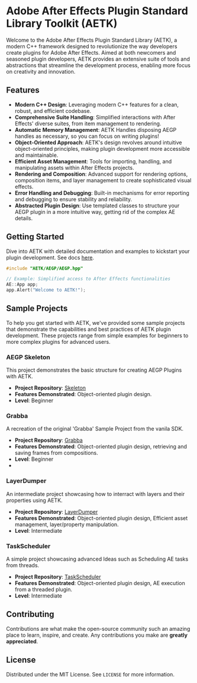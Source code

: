
# Adobe After Effects Plugin Standard Library Toolkit (AETK)

Welcome to the Adobe After Effects Plugin Standard Library (AETK), a modern C++ framework designed to revolutionize the way developers create plugins for Adobe After Effects. Aimed at both newcomers and seasoned plugin developers, AETK provides an extensive suite of tools and abstractions that streamline the development process, enabling more focus on creativity and innovation.

## Features

- **Modern C++ Design**: Leveraging modern C++ features for a clean, robust, and efficient codebase.
- **Comprehensive Suite Handling**: Simplified interactions with After Effects' diverse suites, from item management to rendering.
- **Automatic Memory Management**: AETK Handles disposing AEGP handles as necessary, so you can focus on writing plugins!
- **Object-Oriented Approach**: AETK's design revolves around intuitive object-oriented principles, making plugin development more accessible and maintainable.
- **Efficient Asset Management**: Tools for importing, handling, and manipulating assets within After Effects projects.
- **Rendering and Composition**: Advanced support for rendering options, composition items, and layer management to create sophisticated visual effects.
- **Error Handling and Debugging**: Built-in mechanisms for error reporting and debugging to ensure stability and reliability.
- **Abstracted Plugin Design**: Use templated classes to structure your AEGP plugin in a more intuitive way, getting rid of the complex AE details.

## Getting Started

Dive into AETK with detailed documentation and examples to kickstart your plugin development. See docs [here](https://github.com/Trentonom0r3/AETK/blob/main/docs/AETK.pdf).

```cpp
#include "AETK/AEGP/AEGP.hpp"

// Example: Simplified access to After Effects functionalities
AE::App app;
app.Alert("Welcome to AETK!");
```

## Sample Projects

To help you get started with AETK, we've provided some sample projects that demonstrate the capabilities and best practices of AETK plugin development. These projects range from simple examples for beginners to more complex plugins for advanced users.

### AEGP Skeleton

This project demonstrates the basic structure for creating AEGP Plugins with AETK.

- **Project Repository**: [Skeleton](https://github.com/Trentonom0r3/AETK/tree/main/AEGP/Skeleton)
- **Features Demonstrated**: Object-oriented plugin design.
- **Level**: Beginner

### Grabba

A recreation of the original 'Grabba' Sample Project from the vanila SDK.

- **Project Repository**: [Grabba](https://github.com/Trentonom0r3/AETK/tree/main/AEGP/Grabba)
- **Features Demonstrated**: Object-oriented plugin design, retrieving and saving frames from compositions.
- **Level**: Beginner
- 
### LayerDumper

An intermediate project showcasing how to interract with layers and their properties using AETK.

- **Project Repository**: [LayerDumper](https://github.com/Trentonom0r3/AETK/tree/main/AEGP/LayerDumper)
- **Features Demonstrated**: Object-oriented plugin design, Efficient asset management, layer/property manipulation.
- **Level**: Intermediate

### TaskScheduler

A simple project showcasing advanced Ideas such as Scheduling AE tasks from threads. 

- **Project Repository**: [TaskScheduler](https://github.com/Trentonom0r3/AETK/tree/main/AEGP/TaskScheduler)
- **Features Demonstrated**: Object-oriented plugin design, AE execution from a threaded plugin. 
- **Level**: Intermediate

## Contributing

Contributions are what make the open-source community such an amazing place to learn, inspire, and create. Any contributions you make are **greatly appreciated**.

## License

Distributed under the MIT License. See `LICENSE` for more information.
